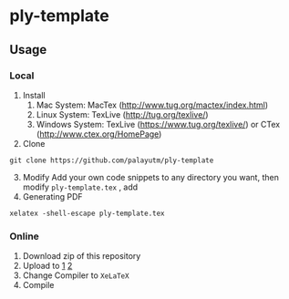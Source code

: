 # ply-template
## Usage
### Local
1. Install
    1. Mac System: MacTex  (http://www.tug.org/mactex/index.html)
    2. Linux System: TexLive  (http://tug.org/texlive/)
    3. Windows System: TexLive (https://www.tug.org/texlive/) or CTex (http://www.ctex.org/HomePage)
2. Clone
```
git clone https://github.com/palayutm/ply-template
```
3. Modify
Add your own code snippets to any directory you want, then modify `ply-template.tex` , add 
4. Generating PDF
```
xelatex -shell-escape ply-template.tex
```

### Online
1. Download zip of this repository
2. Upload to [1](https://www.sharelatex.com)  [2](https://www.sharelatex.com)
3. Change Compiler to `XeLaTeX`
4. Compile
